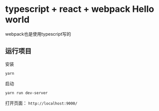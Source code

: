 # typescript + react + webpack Hello world

webpack也是使用typescript写的

## 运行项目

安装

```bash
yarn
```

启动

```bash
yarn run dev-server
```

打开页面： `http://localhost:9000/`
